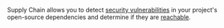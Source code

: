 Supply Chain allows you to detect [security
vulnerabilities](https://nvd.nist.gov/general/news/change-timeline) in your
project's open-source dependencies and determine if they are
[reachable](/semgrep-supply-chain/glossary/#reachability).